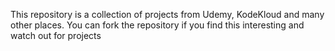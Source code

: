 This repository is a collection of projects from Udemy, KodeKloud and many other places. You can fork the repository if you find this interesting and watch out for projects
